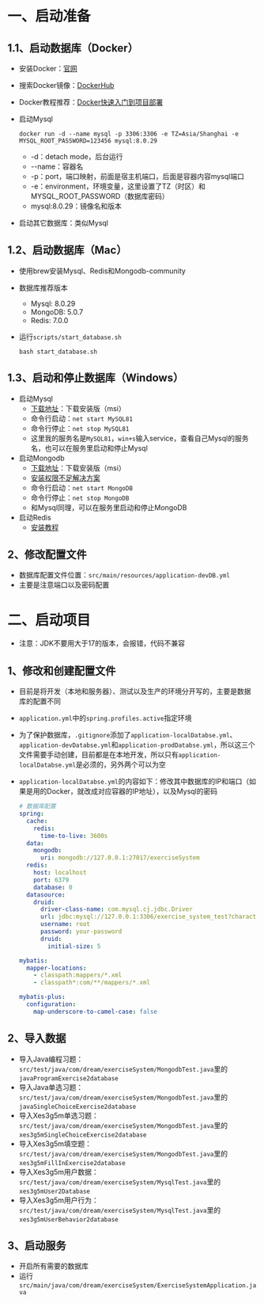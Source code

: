 # 一、启动准备

## 1.1、启动数据库（Docker）

- 安装Docker：[官网](https://www.docker.com/)

- 搜索Docker镜像：[DockerHub](https://hub.docker.com/)

- Docker教程推荐：[Docker快速入门到项目部署](https://www.bilibili.com/video/BV1HP4118797?p=1&vd_source=14dcfd5a96be2b05571b29387e1ac2cc)

- 启动Mysql

  ```shell
  docker run -d --name mysql -p 3306:3306 -e TZ=Asia/Shanghai -e MYSQL_ROOT_PASSWORD=123456 mysql:8.0.29
  ```

  - -d：detach mode，后台运行
  - --name：容器名
  - -p：port，端口映射，前面是宿主机端口，后面是容器内容mysql端口
  - -e：environment，环境变量，这里设置了TZ（时区）和MYSQL_ROOT_PASSWORD（数据库密码）
  - mysql:8.0.29：镜像名和版本

- 启动其它数据库：类似Mysql

## 1.2、启动数据库（Mac）

- 使用brew安装Mysql、Redis和Mongodb-community

- 数据库推荐版本

  - Mysql: 8.0.29
  - MongoDB: 5.0.7
  - Redis: 7.0.0

- 运行`scripts/start_database.sh`

  ```shell
  bash start_database.sh
  ```

## 1.3、启动和停止数据库（Windows）

- 启动Mysql
  - [下载地址](https://dev.mysql.com/downloads/mysql/)：下载安装版（msi）
  - 命令行启动：`net start MySQL81`
  - 命令行停止：`net stop MySQL81`
  - 这里我的服务名是`MySQL81`，`win+s`输入service，查看自己Mysql的服务名，也可以在服务里启动和停止Mysql
- 启动Mongodb
  - [下载地址](https://www.mongodb.com/try/download/community-kubernetes-operator)：下载安装版（msi）
  - [安装权限不足解决方案](https://www.zhihu.com/question/435851212/answer/3160284204?utm_id=0)
  - 命令行启动：`net start MongoDB`
  - 命令行停止：`net stop MongoDB`
  - 和Mysql同理，可以在服务里启动和停止MongoDB
- 启动Redis
  - [安装教程](https://learn.microsoft.com/en-us/windows/wsl/install)

## 2、修改配置文件

- 数据库配置文件位置：`src/main/resources/application-devDB.yml`
- 主要是注意端口以及密码配置

# 二、启动项目

- 注意：JDK不要用大于17的版本，会报错，代码不兼容

## 1、修改和创建配置文件

- 目前是将开发（本地和服务器）、测试以及生产的环境分开写的，主要是数据库的配置不同

- `application.yml`中的`spring.profiles.active`指定环境

- 为了保护数据库，`.gitignore`添加了`application-localDatabse.yml`、`application-devDatabse.yml`和`application-prodDatabse.yml`，所以这三个文件需要手动创建，目前都是在本地开发，所以只有`application-localDatabse.yml`是必须的，另外两个可以为空

- `application-localDatabse.yml`的内容如下：修改其中数据库的IP和端口（如果是用的Docker，就改成对应容器的IP地址），以及Mysql的密码

  ```yml
  # 数据库配置
  spring:
    cache:
      redis:
        time-to-live: 3600s
    data:
      mongodb:
        uri: mongodb://127.0.0.1:27017/exerciseSystem
    redis:
      host: localhost
      port: 6379
      database: 0
    datasource:
      druid:
        driver-class-name: com.mysql.cj.jdbc.Driver
        url: jdbc:mysql://127.0.0.1:3306/exercise_system_test?characterEncoding=UTF8&serverTimeZone=UTC&useSSL=false&allowPublicKeyRetrieval=true
        username: root
        password: your-password
        druid:
          initial-size: 5
  
  mybatis:
    mapper-locations:
      - classpath:mappers/*.xml
      - classpath*:com/**/mappers/*.xml
  
  mybatis-plus:
    configuration:
      map-underscore-to-camel-case: false
  ```

## 2、导入数据

- 导入Java编程习题：`src/test/java/com/dream/exerciseSystem/MongodbTest.java`里的`javaProgramExercise2database`
- 导入Java单选习题：`src/test/java/com/dream/exerciseSystem/MongodbTest.java`里的`javaSingleChoiceExercise2database`
- 导入Xes3g5m单选习题：`src/test/java/com/dream/exerciseSystem/MongodbTest.java`里的`xes3g5mSingleChoiceExercise2database`
- 导入Xes3g5m填空题：`src/test/java/com/dream/exerciseSystem/MongodbTest.java`里的`xes3g5mFillInExercise2database`
- 导入Xes3g5m用户数据：`src/test/java/com/dream/exerciseSystem/MysqlTest.java`里的`xes3g5mUser2Database`
- 导入Xes3g5m用户行为：`src/test/java/com/dream/exerciseSystem/MysqlTest.java`里的`xes3g5mUserBehavior2database`

## 3、启动服务

- 开启所有需要的数据库
- 运行`src/main/java/com/dream/exerciseSystem/ExerciseSystemApplication.java`